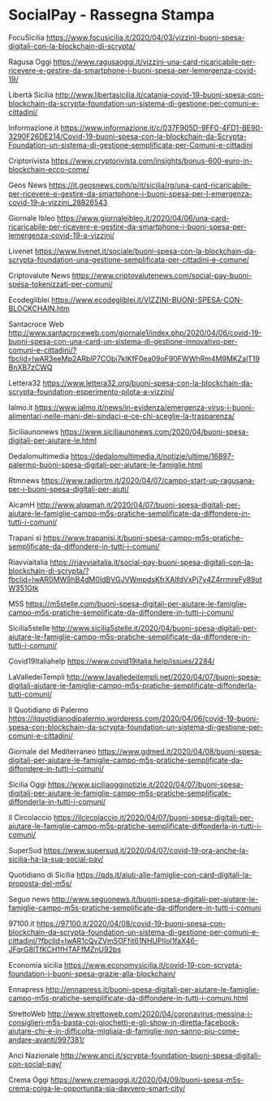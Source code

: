 # SocialPay - Rassegna Stampa

FocuSicilia
https://www.focusicilia.it/2020/04/03/vizzini-buoni-spesa-digitali-con-la-blockchain-di-scrypta/


Ragusa Oggi
https://www.ragusaoggi.it/vizzini-una-card-ricaricabile-per-ricevere-e-gestire-da-smartphone-i-buoni-spesa-per-lemergenza-covid-19/

Libertà Sicilia
http://www.libertasicilia.it/catania-covid-19-buoni-spesa-con-blockchain-da-scrypta-foundation-un-sistema-di-gestione-per-comuni-e-cittadini/

Informazione.it
https://www.informazione.it/c/037F905D-9FF0-4FD1-BE90-3290F26DE214/Covid-19-buoni-spesa-con-la-blockchain-da-Scrypta-Foundation-un-sistema-di-gestione-semplificata-per-Comuni-e-cittadini

Criptorivista
https://www.cryptorivista.com/insights/bonus-600-euro-in-blockchain-ecco-come/

Geos News
https://it.geosnews.com/p/it/sicilia/rg/una-card-ricaricabile-per-ricevere-e-gestire-da-smartphone-i-buoni-spesa-per-l-emergenza-covid-19-a-vizzini_28826543

Giornale Ibleo
https://www.giornaleibleo.it/2020/04/06/una-card-ricaricabile-per-ricevere-e-gestire-da-smartphone-i-buoni-spesa-per-lemergenza-covid-19-a-vizzini/

Livenet
https://www.livenet.it/sociale/buoni-spesa-con-la-blockchain-da-scrypta-foundation-una-gestione-semplificata-per-cittadini-e-comune/

Criptovalute News
https://www.criptovalutenews.com/social-pay-buoni-spesa-tokenizzati-per-comuni/

Ecodegliblei
https://www.ecodegliblei.it/VIZZINI-BUONI-SPESA-CON-BLOCKCHAIN.htm

Santacroce Web
http://www.santacroceweb.com/giornale1/index.php/2020/04/06/covid-19-buoni-spesa-con-una-card-un-sistema-di-gestione-innovativo-per-comuni-e-cittadini/?fbclid=IwAR3eeMp2ARblP7CObi7kIKfF0ea09oF90FWWhRm4M9MKZalT19BnXB7zCWQ

Lettera32
https://www.lettera32.org/buoni-spesa-con-la-blockchain-da-scrypta-foundation-esperimento-pilota-a-vizzini/

Ialmo.it
https://www.ialmo.it/news/in-evidenza/emergenza-virus-i-buoni-alimentari-nelle-mani-dei-sindaci-e-ce-chi-sceglie-la-trasparenza/

Siciliaunonews
https://www.siciliaunonews.com/2020/04/buoni-spesa-digitali-per-aiutare-le.html

Dedalomultimedia
https://dedalomultimedia.it/notizie/ultime/16897-palermo-buoni-spesa-digitali-per-aiutare-le-famiglie.html

Rtmnews
https://www.radiortm.it/2020/04/07/campo-start-up-ragusana-per-i-buoni-spesa-digitali-per-aiuti/

AlcamH
http://www.alqamah.it/2020/04/07/buoni-spesa-digitali-per-aiutare-le-famiglie-campo-m5s-pratiche-semplificate-da-diffondere-in-tutti-i-comuni/

Trapani sì
https://www.trapanisi.it/buoni-spesa-campo-m5s-pratiche-semplificate-da-diffondere-in-tutti-i-comuni/

Riavviaitalia
https://riavviaitalia.it/social-pay-buoni-spesa-digitali-con-la-blockchain-di-scrypta/?fbclid=IwAR0MW9hB4dM0IdBVGJVWmpdsKfrXAlfdVxPj7y4Z4rrmreFy89otW351Gtk

M5S
https://m5stelle.com/buoni-spesa-digitali-per-aiutare-le-famiglie-campo-m5s-pratiche-semplificate-da-diffondere-in-tutti-i-comuni/

Sicilia5stelle
http://www.sicilia5stelle.it/2020/04/buoni-spesa-digitali-per-aiutare-le-famiglie-campo-m5s-pratiche-semplificate-da-diffondere-in-tutti-i-comuni/

Covid19Italiahelp
https://www.covid19italia.help/issues/2284/

LaValledeiTempli
http://www.lavalledeitempli.net/2020/04/07/buoni-spesa-digitali-aiutare-le-famiglie-campo-m5s-pratiche-semplificate-diffonderla-tutti-comuni/

Il Quotidiano di Palermo
https://ilquotidianodipalermo.wordpress.com/2020/04/06/covid-19-buoni-spesa-con-blockchain-da-scrypta-foundation-un-sistema-di-gestione-per-comuni-e-cittadini/

Giornale del Mediterraneo
https://www.gdmed.it/2020/04/08/buoni-spesa-digitali-per-aiutare-le-famiglie-campo-m5s-pratiche-semplificate-da-diffondere-in-tutti-i-comuni/

Sicilia Oggi
https://www.siciliaogginotizie.it/2020/04/07/buoni-spesa-digitali-per-aiutare-le-famiglie-campo-m5s-pratiche-semplificate-diffonderla-in-tutti-i-comuni/

Il Circolaccio
https://ilcircolaccio.it/2020/04/07/buoni-spesa-digitali-per-aiutare-le-famiglie-campo-m5s-pratiche-semplificate-diffonderla-in-tutti-i-comuni/

SuperSud
https://www.supersud.it/2020/04/07/covid-19-ora-anche-la-sicilia-ha-la-sua-social-pay/

Quotidiano di Sicilia
https://qds.it/aiuti-alle-famiglie-con-card-digitali-la-proposta-del-m5s/

Seguo news
http://www.seguonews.it/buoni-spesa-digitali-per-aiutare-le-famiglie-campo-m5s-pratiche-semplificate-da-diffondere-in-tutti-i-comuni

97100.it
https://97100.it/2020/04/08/covid-19-buoni-spesa-con-blockchain-da-scrypta-foundation-un-sistema-di-gestione-per-comuni-e-cittadini/?fbclid=IwAR1cQvZVmSOFfit61NHUPIIol1faX46-JFqrG8lTfKCH1fHTAFfMZnU92bs

Economia sicilia
https://www.economysicilia.it/covid-19-con-scrypta-foundation-i-buoni-spesa-grazie-alla-blockchain/


Ennapress
http://ennapress.it/buoni-spesa-digitali-per-aiutare-le-famiglie-campo-m5s-pratiche-semplificate-da-diffondere-in-tutti-i-comuni.html

StrettoWeb
http://www.strettoweb.com/2020/04/coronavirus-messina-i-consiglieri-m5s-basta-coi-giochetti-e-gli-show-in-diretta-facebook-aiutare-chi-e-in-difficolta-migliaia-di-famiglie-non-sanno-piu-come-andare-avanti/997381/

Anci Nazionale
http://www.anci.it/scrypta-foundation-buoni-spesa-digitali-con-social-pay/

Crema Oggi
https://www.cremaoggi.it/2020/04/09/buoni-spesa-m5s-crema-colga-le-opportunita-sia-davvero-smart-city/
